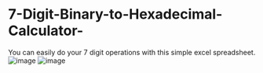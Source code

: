 # 7-Digit-Binary-to-Hexadecimal-Calculator-
You can easily do your 7 digit operations with this simple excel spreadsheet.
![image](https://github.com/AhmetRasB/7-Digit-Binary-to-Hexadecimal-Calculator-/assets/79301545/b0968c4e-b597-4fa0-9d45-76f1e15d7836)
![image](https://github.com/AhmetRasB/7-Digit-Binary-to-Hexadecimal-Calculator-/assets/79301545/44163943-2c3a-4a5b-b15f-448e4640b6f9)
